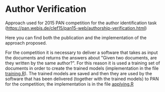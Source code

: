 # Author Verification

Approach used for 2015 PAN competition for the author identification task (https://pan.webis.de/clef15/pan15-web/authorship-verification.html)

Here you can find both the publication and the implementation of the approach proposed.

For the competition it is necessary to deliver a software that takes as input the documents and returns the answers about "Given two documents, are they written by the same author?".
For this reason it is used a training set of documents in order to create the trained models (implementation in the file [training.R](https://github.com/postaxmi/authorverification/blob/master/training.R)).
The trained models are saved and then they are used by the software that has been delivered (together with the trained models) to PAN for the competition; the implementation is in the file [applying.R](https://github.com/postaxmi/authorverification/blob/master/applying.R)

